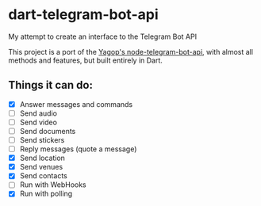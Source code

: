 # dart-telegram-bot-api
My attempt to create an interface to the Telegram Bot API

This project is a port of the [Yagop's node-telegram-bot-api](https://github.com/yagop/node-telegram-bot-api/), with almost all methods and features, but built entirely in Dart.

## Things it can do:

- [x] Answer messages and commands
- [ ] Send audio
- [ ] Send video
- [ ] Send documents
- [ ] Send stickers
- [ ] Reply messages (quote a message)
- [x] Send location
- [x] Send venues
- [x] Send contacts
- [ ] Run with WebHooks
- [x] Run with polling

